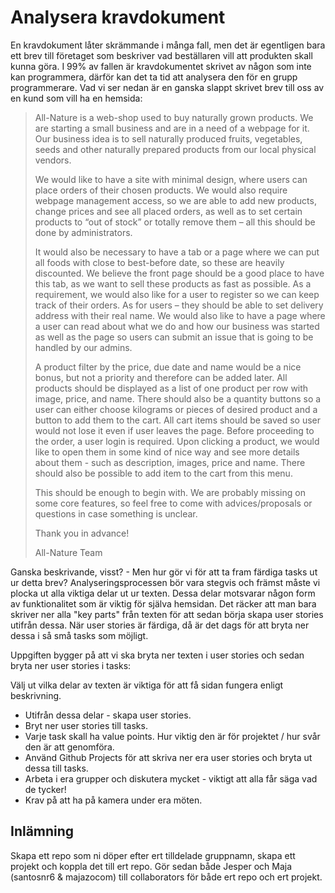 # Analysera kravdokument
En kravdokument låter skrämmande i många fall, men det är egentligen bara ett brev till företaget som beskriver vad beställaren vill att produkten skall kunna göra. I 99% av fallen är kravdokumentet skrivet av någon som inte kan programmera, därför kan det ta tid att analysera den för en grupp programmerare. Vad vi ser nedan är en ganska slappt skrivet brev till oss av en kund som vill ha en hemsida:

>All-Nature is a web-shop used to buy naturally grown products. We are starting a small business and are in a need of a webpage for it. Our business idea is to sell naturally produced fruits, vegetables, seeds and other naturally prepared products from our local physical vendors.
>
>We would like to have a site with minimal design, where users can place orders of their chosen products. We would also require webpage management access, so we are able to add new products, change prices and see all placed orders, as well as to set certain products to “out of stock” or totally remove them – all this should be done by administrators.
>
>It would also be necessary to have a tab or a page where we can put all foods with close to best-before date, so these are heavily discounted. We believe the front page should be a good place to have this tab, as we want to sell these products as fast as possible. As a requirement, we would also like for a user to register so we can keep track of their orders. As for users – they should be able to set delivery address with their real name. We would also like to have a page where a user can read about what we do and how our business was started as well as the page so users can submit an issue that is going to be handled by our admins.
>
>A product filter by the price, due date and name would be a nice bonus, but not a priority and therefore can be added later. All products should be displayed as a list of one product per row with image, price, and name. There should also be a quantity buttons so a user can either choose kilograms or pieces of desired product and a button to add them to the cart. All cart items should be saved so user would not lose it even if user leaves the page. Before proceeding to the order, a user login is required. Upon clicking a product, we would like to open them in some kind of nice way and see more details about them - such as description, images, price and name. There should also be possible to add item to the cart from this menu.
>
>This should be enough to begin with. We are probably missing on some core features, so feel free to come with advices/proposals or questions in case something is unclear.
>
>Thank you in advance!
>
>All-Nature Team

Ganska beskrivande, visst? - Men hur gör vi för att ta fram färdiga tasks ut ur detta brev? Analyseringsprocessen bör vara stegvis och främst måste vi plocka ut alla viktiga delar ut ur texten. Dessa delar motsvarar någon form av funktionalitet som är viktig för själva hemsidan. Det räcker att man bara skriver ner alla "key parts" från texten för att sedan börja skapa user stories utifrån dessa. När user stories är färdiga, då är det dags för att bryta ner dessa i så små tasks som möjligt.

Uppgiften bygger på att vi ska bryta ner texten i user stories och sedan bryta ner user stories i tasks:

Välj ut vilka delar av texten är viktiga för att få sidan fungera enligt beskrivning.
* Utifrån dessa delar - skapa user stories.
* Bryt ner user stories till tasks.
* Varje task skall ha value points. Hur viktig den är för projektet / hur svår den är att genomföra.
* Använd Github Projects för att skriva ner era user stories och bryta ut dessa till tasks.
* Arbeta i era grupper och diskutera mycket - viktigt att alla får säga vad de tycker!
* Krav på att ha på kamera under era möten.

## Inlämning
Skapa ett repo som ni döper efter ert tilldelade gruppnamn, skapa ett projekt och koppla det till ert repo. Gör sedan både Jesper och Maja (santosnr6 & majazocom) till collaborators för både ert repo och ert projekt. 

